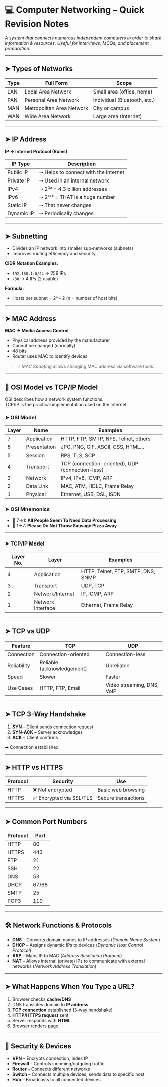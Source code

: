 # 💻 Computer Networking – Quick Revision Notes

*A system that connects numerous independent computers in order to share information & resources. Useful for interviews, MCQs, and placement preparation.*

---

## ➤ Types of Networks

| Type | Full Form                | Scope                        |
|------|--------------------------|------------------------------|
| LAN  | Local Area Network       | Small area (office, home)    |
| PAN  | Personal Area Network    | Individual (Bluetooth, etc.) |
| MAN  | Metropolitan Area Network| City or campus               |
| WAN  | Wide Area Network        | Large area (Internet)        |

---

## ➤ IP Address

**IP → Internet Protocol (Rules)**

| IP Type     | Description                                |
|-------------|--------------------------------------------|
| Public IP   | ➝ Helps to connect with the Internet        |
| Private IP  | ➝ Used in an internal network               |
| IPv4        | ➝ 2³² = 4.3 billion addresses               |
| IPv6        | ➝ 2¹²⁸ = THAT is a huge number              |
| Static IP   | ➝ That never changes                        |
| Dynamic IP  | ➝ Periodically changes                      |

---

## ➤ Subnetting

- Divides an IP network into smaller sub-networks (subnets)
- Improves routing efficiency and security

**CIDR Notation Examples:**

- `192.168.1.0/24` → 256 IPs  
- `/30` → 4 IPs (2 usable)

**Formula:**  
- Hosts per subnet = 2ⁿ - 2 (n = number of host bits)

---

## ➤ MAC Address

**MAC → Media Access Control**

- Physical address provided by the manufacturer  
- Cannot be changed (normally)  
- 48 bits  
- Router uses MAC to identify devices  

> 💡 *MAC Spoofing* allows changing MAC address via software tools

---

## 🧱 OSI Model vs TCP/IP Model

OSI describes how a network system functions.  
TCP/IP is the practical implementation used on the Internet.

### ➤ OSI Model

| Layer | Name         | Examples                                           |
|-------|--------------|----------------------------------------------------|
| 7     | Application  | HTTP, FTP, SMTP, NFS, Telnet, others               |
| 6     | Presentation | JPG, PNG, GIF, ASCII, CSS, HTML…                  |
| 5     | Session      | RPS, TLS, SCP                                      |
| 4     | Transport    | TCP (connection-oriented), UDP (connection-less)   |
| 3     | Network      | IPv4, IPv6, ICMP, ARP                              |
| 2     | Data Link    | MAC, ATM, HDLC, Frame Relay                        |
| 1     | Physical     | Ethernet, USB, DSL, ISDN                           |

### ➤ OSI Mnemonics

- 🔼 7→1: **All People Seem To Need Data Processing**  
- 🔽 1→7: **Please Do Not Throw Sausage Pizza Away**

---

### ➤ TCP/IP Model

| Layer No. | Layer             | Examples                            |
|-----------|-------------------|-------------------------------------|
| 4         | Application        | HTTP, Telnet, FTP, SMTP, DNS, SNMP  |
| 3         | Transport          | UDP, TCP                            |
| 2         | Network/Internet   | IP, ICMP, ARP                       |
| 1         | Network Interface  | Ethernet, Frame Relay               |

---

## ➤ TCP vs UDP

| Feature       | TCP                            | UDP                         |
|---------------|--------------------------------|-----------------------------|
| Connection    | Connection-oriented            | Connection-less             |
| Reliability   | Reliable (acknowledgement)     | Unreliable                  |
| Speed         | Slower                         | Faster                      |
| Use Cases     | HTTP, FTP, Email               | Video streaming, DNS, VoIP |

---

## ➤ TCP 3-Way Handshake

1. **SYN** – Client sends connection request  
2. **SYN-ACK** – Server acknowledges  
3. **ACK** – Client confirms  

➡ Connection established

---

## ➤ HTTP vs HTTPS

| Protocol | Security | Use |
|----------|----------|-----|
| HTTP     | ❌ Not encrypted | Basic web browsing |
| HTTPS    | ✅ Encrypted via SSL/TLS | Secure transactions |

---

## ➤ Common Port Numbers

| Protocol | Port |
|----------|------|
| HTTP     | 80   |
| HTTPS    | 443  |
| FTP      | 21   |
| SSH      | 22   |
| DNS      | 53   |
| DHCP     | 67/68|
| SMTP     | 25   |
| POP3     | 110  |

---

## 🛠 Network Functions & Protocols

- **DNS** – Converts domain names to IP addresses (*Domain Name System*)
- **DHCP** – Assigns dynamic IPs to devices (*Dynamic Host Control Protocol*)
- **ARP** – Maps IP to MAC (*Address Resolution Protocol*)
- **NAT** – Allows internal (private) IPs to communicate with external networks (*Network Address Translation*)

---

## ➤ What Happens When You Type a URL?

1. Browser checks **cache/DNS**  
2. DNS translates domain to **IP address**  
3. **TCP connection** established (3-way handshake)  
4. **HTTP/HTTPS request** sent  
5. Server responds with **HTML**  
6. Browser renders page

---

## 🔐 Security & Devices

- **VPN** – Encrypts connection, hides IP  
- **Firewall** – Controls incoming/outgoing traffic  
- **Router** – Connects different networks  
- **Switch** – Connects multiple devices, sends data to specific host  
- **Hub** – Broadcasts to all connected devices
